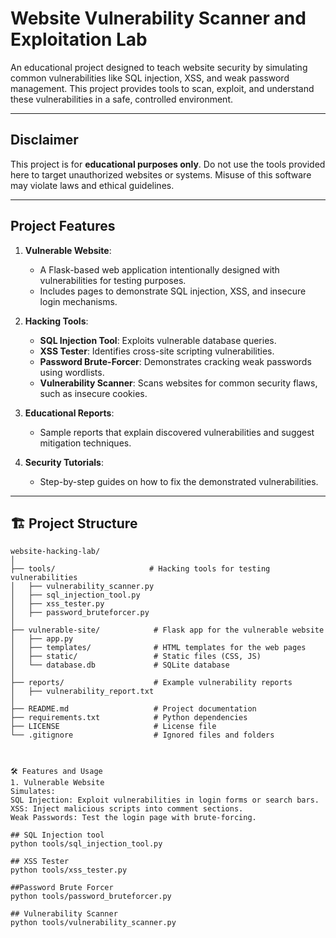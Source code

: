 # Website Vulnerability Scanner and Exploitation Lab

An educational project designed to teach website security by simulating common vulnerabilities like SQL injection, XSS, and weak password management. This project provides tools to scan, exploit, and understand these vulnerabilities in a safe, controlled environment.

---

##  **Disclaimer**

This project is for **educational purposes only**. Do not use the tools provided here to target unauthorized websites or systems. Misuse of this software may violate laws and ethical guidelines.

---

##  **Project Features**

1. **Vulnerable Website**:
   - A Flask-based web application intentionally designed with vulnerabilities for testing purposes.
   - Includes pages to demonstrate SQL injection, XSS, and insecure login mechanisms.

2. **Hacking Tools**:
   - **SQL Injection Tool**: Exploits vulnerable database queries.
   - **XSS Tester**: Identifies cross-site scripting vulnerabilities.
   - **Password Brute-Forcer**: Demonstrates cracking weak passwords using wordlists.
   - **Vulnerability Scanner**: Scans websites for common security flaws, such as insecure cookies.

3. **Educational Reports**:
   - Sample reports that explain discovered vulnerabilities and suggest mitigation techniques.

4. **Security Tutorials**:
   - Step-by-step guides on how to fix the demonstrated vulnerabilities.

---

## 🏗 **Project Structure**

```plaintext
website-hacking-lab/
│
├── tools/                     # Hacking tools for testing vulnerabilities
│   ├── vulnerability_scanner.py
│   ├── sql_injection_tool.py
│   ├── xss_tester.py
│   ├── password_bruteforcer.py
│
├── vulnerable-site/            # Flask app for the vulnerable website
│   ├── app.py
│   ├── templates/              # HTML templates for the web pages
│   ├── static/                 # Static files (CSS, JS)
│   └── database.db             # SQLite database
│
├── reports/                    # Example vulnerability reports
│   ├── vulnerability_report.txt
│
├── README.md                   # Project documentation
├── requirements.txt            # Python dependencies
├── LICENSE                     # License file
└── .gitignore                  # Ignored files and folders



🛠️ Features and Usage
1. Vulnerable Website
Simulates:
SQL Injection: Exploit vulnerabilities in login forms or search bars.
XSS: Inject malicious scripts into comment sections.
Weak Passwords: Test the login page with brute-forcing.

## SQL Injection tool
python tools/sql_injection_tool.py

## XSS Tester
python tools/xss_tester.py

##Password Brute Forcer
python tools/password_bruteforcer.py

## Vulnerability Scanner
python tools/vulnerability_scanner.py



